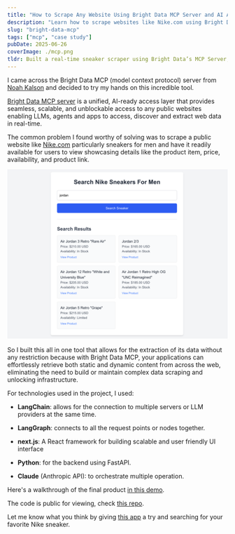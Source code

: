 ```yaml
---
title: "How to Scrape Any Website Using Bright Data MCP Server and AI Agents"
description: "Learn how to scrape websites like Nike.com using Bright Data's MCP Server and AI agents. This guide shows how to build a real-time web scraper with LangChain, Claude, FastAPI, and Next.js. No scraping blocks, no complex infrastructure."
slug: "bright-data-mcp"
tags: ["mcp", "case study"]
pubDate: 2025-06-26
coverImage: ./mcp.png
tldr: Built a real-time sneaker scraper using Bright Data’s MCP Server, LangChain, Claude, and FastAPI. This tool bypasses scraping blocks and extracts live Nike product data like price, availability, and links. Code is open-source.
---
```


I came across the Bright Data MCP (model context protocol) server from [Noah Kalson](https://www.linkedin.com/in/noahkalson/) and decided to try my hands on this incredible tool.

[Bright Data MCP server](https://github.com/brightdata/brightdata-mcp) is a unified, AI-ready access layer that provides seamless, scalable, and unblockable access to any public websites enabling LLMs, agents and apps to access, discover and extract web data in real-time.

The common problem I found worthy of solving was to scrape a public website like [Nike.com](https://nike.com) particularly sneakers for men and have it readily available for users to view showcasing details like the product item, price, availability, and product link.

![nike product website data](/src/assets/img/nike_product_data_website.png)

So I built this all in one tool that allows for the extraction of its data without any restriction because with Bright Data MCP, your applications can effortlessly retrieve both static and dynamic content from across the web, eliminating the need to build or maintain complex data scraping and unlocking infrastructure.

For technologies used in the project, I used:

- **LangChain**: allows for the connection to multiple servers or LLM providers at the same time.

- **LangGraph**: connects to all the request points or nodes together.

- **next.js**: A React framework for building scalable and user friendly UI interface

- **Python**: for the backend using FastAPI.

- **Claude** (Anthropic API): to orchestrate multiple operation.

Here's a walkthrough of the final product [in this demo](https://www.youtube.com/watch?v=MyqapmW76N4&pp=ygUYc2NyYXBpbmcgYnJpZ2h0IGRhdGEgbWNw).

The code is public for viewing, check [this repo](https://github.com/Terieyenike/bright_data).

Let me know what you think by giving [this app](https://bright-two.vercel.app/) a try and searching for your favorite Nike sneaker.
